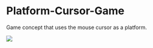 # Platform-Cursor-Game

Game concept that uses the mouse cursor as a platform.


![](https://im.ezgif.com/tmp/ezgif-1-51c3b5d0d3.gif)
